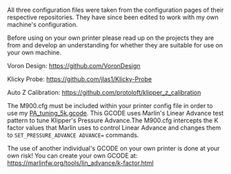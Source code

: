All three configuration files were taken from the configuration pages of their respective repositories.
They have since been edited to work with my own machine's configuration. 

Before using on your own printer please read up on the projects they are from and develop an understanding for whether they are suitable for use on your own machine. 
 
  Voron Design: https://github.com/VoronDesign
  
  Klicky Probe: https://github.com/jlas1/Klicky-Probe
  
  Auto Z Calibration: https://github.com/protoloft/klipper_z_calibration
  

The M900.cfg must be included within your printer config file in order to use my [PA_tuning_5k.gcode](https://github.com/bobbleheed/TestPrint_GCODE/blob/main/PA_tuning_5k.gcode). This GCODE uses Marlin's Linear Advance test pattern to tune Klipper's Pressure Advance.The M900.cfg intercepts the K factor values that Marlin uses to control Linear Advance and changes them to ``SET_PRESSURE_ADVANCE ADVANCE=`` commands. 

The use of another individual's GCODE on your own printer is done at your own risk! You can create your own GCODE at: https://marlinfw.org/tools/lin_advance/k-factor.html
